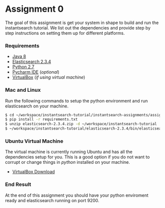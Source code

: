 # Assignment 0

The goal of this assignment is get your system in shape to build and run the instantsearch tutorial. We list out the dependencies and provide step by step instructions on setting them up for different platforms.

### Requirements
- [Java 8](http://www.oracle.com/technetwork/java/javase/downloads/jdk8-downloads-2133151.html)
- [Elasticsearch 2.3.4](https://www.elastic.co/downloads/elasticsearch)
- [Python 2.7](https://www.python.org/downloads/)
- [Pycharm IDE](https://www.jetbrains.com/pycharm/download/) (*optional*)
- [VirtualBox](https://www.virtualbox.org/wiki/Downloads) (*if using virtual machine*)

### Mac and Linux
Run the following commands to setup the python environment and run elasticsearch on your machine.

```sh
$ cd ~/workspace/instantsearch-tutorial/instantsearch-assignments/assigment0/exercises
$ pip install -r requirements.txt
$ unzip elasticsearch-2.3.4.zip -d ~/workspace/instantsearch-tutorial
$ ~/workspace/instantsearch-tutorial/elasticsearch-2.3.4/bin/elasticsearch
```

### Ubuntu Virtual Machine
The virtual machine is currently running Ubuntu and has all the dependencies setup for you. This is a good option if you do not want to corrupt or change things in *python* installed on your machine. 
* [VirtualBox Download](https://www.virtualbox.org/wiki/Downloads)

### End Result
At the end of this assignment you should have your python enviroment ready and elasticsearch running on port 9200. 
